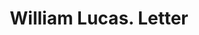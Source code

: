 ---
doi: 10.7916/D87S90VR
date_other: '1890'
date_other_textual: 1890-1899
form: correspondence
genre:
- Letters (correspondence)
name:
- William Lucas
object_in_context_url: https://biggert.cul.columbia.edu/items/view/ave_biggert_01151
subject_hierarchical_geographic:
- New York, New York, United States
subject_name:
- William Lucas
title: William Lucas. Letter
sort_title: William Lucas. Letter
call_number: ave_biggert_01151
coordinates:
- 40.71277777777778,-74.00583333333333
pid: ave_biggert_01151
identifiers: ave_biggert_01151
thumbnail: https://derivativo-3.library.columbia.edu/iiif/2/ldpd:344795/full/!256,256/0/native.jpg
permalink: /biggert/ave_biggert_01151/
layout: iiif-image-page
---